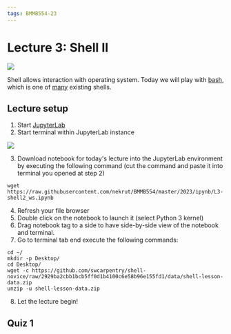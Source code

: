 ```yaml
---
tags: BMMB554-23
---
```


# Lecture 3: Shell II

[![](https://imgs.xkcd.com/comics/startling.png)](https://xkcd.com/354)

Shell allows interaction with operating system. Today we will play with [bash](https://en.wikipedia.org/wiki/Bash_(Unix_shell)), which is one of [many](https://en.wikipedia.org/wiki/Comparison_of_command_shells#General_characteristics) existing shells. 

## Lecture setup

1. Start [JupyterLab](https://mybinder.org/v2/gh/jupyterlab/jupyterlab-demo/try.jupyter.org?urlpath=lab)
2. Start terminal within JupyterLab instance

![](https://i.imgur.com/qSrZwOI.png)


3. Download notebook for today's lecture into the JupyterLab environment by executing the following command (cut the command and paste it into terminal you opened at step 2)

```bash=
wget https://raw.githubusercontent.com/nekrut/BMMB554/master/2023/ipynb/L3-shell2_ws.ipynb
```
4. Refresh your file browser
5. Double click on the notebook to launch it (select Python 3 kernel)
6. Drag notebook tag to a side to have side-by-side view of the notebook and terminal.
7. Go to terminal tab end execute the following commands:

```bash=
cd ~/
mkdir -p Desktop/
cd Desktop/
wget -c https://github.com/swcarpentry/shell-novice/raw/2929ba2cbb1bcb5ff0d1b4100c6e58b96e155fd1/data/shell-lesson-data.zip
unzip -u shell-lesson-data.zip
```
8. Let the lecture begin!

## Quiz 1


